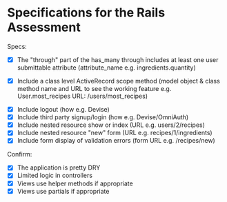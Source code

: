 # Specifications for the Rails Assessment

Specs:
<!-- - [x] Using Ruby on Rails for the project -->
<!-- - [x] Include at least one has_many relationship (x has_many y e.g. User has_many Recipes)  -->
<!-- - [x] Include at least one belongs_to relationship (x belongs_to y e.g. Post belongs_to User) -->
<!-- - [x] Include at least one has_many through relationship (x has_many y through z e.g. Recipe has_many Items through Ingredients) -->
- [x] The "through" part of the has_many through includes at least one user submittable attribute (attribute_name e.g. ingredients.quantity)
<!-- - [x] Include reasonable validations for simple model objects (list of model objects with validations e.g. User, Recipe, Ingredient, Item) -->
- [x] Include a class level ActiveRecord scope method (model object & class method name and URL to see the working feature e.g. User.most_recipes URL: /users/most_recipes)
<!-- - [x] Include a nested form writing to an associated model using a custom attribute writer (form URL, model name e.g. /recipe/new, Item) -->
<!-- - [x] Include signup (how e.g. Devise) -->
<!-- - [x] Include login (how e.g. Devise) -->
- [x] Include logout (how e.g. Devise)
- [x] Include third party signup/login (how e.g. Devise/OmniAuth)
- [x] Include nested resource show or index (URL e.g. users/2/recipes)
- [x] Include nested resource "new" form (URL e.g. recipes/1/ingredients)
- [x] Include form display of validation errors (form URL e.g. /recipes/new)

Confirm:
- [x] The application is pretty DRY
- [x] Limited logic in controllers
- [x] Views use helper methods if appropriate
- [x] Views use partials if appropriate
